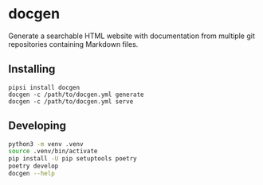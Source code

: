# docgen

Generate a searchable HTML website with documentation from multiple git repositories containing Markdown files.

## Installing

```
pipsi install docgen
docgen -c /path/to/docgen.yml generate
docgen -c /path/to/docgen.yml serve
```

## Developing

```bash
python3 -m venv .venv
source .venv/bin/activate
pip install -U pip setuptools poetry
poetry develop
docgen --help
```
